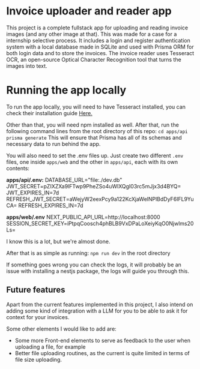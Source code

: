 # Invoice uploader and reader app

This project is a complete fullstack app for uploading and reading invoice images (and any other image at that). This was made for a case for a internship selective process. It includes a login and register authentication system with a local database made in SQLite and used with Prisma ORM for both login data and to store the invoices. The invoice reader uses Tesseract OCR, an open-source Optical Character Recognition tool that turns the images into text.


# Running the app locally

To run the app locally, you will need to have Tesseract installed, you can check their installation guide [Here.](https://tesseract-ocr.github.io/tessdoc/Installation.html)

Other than that, you will need npm installed as well.
After that, run the following command lines from the root directory of this repo:
`cd apps/api`
`prisma generate`
This will ensure that Prisma has all of its schemas and necessary data to run behind the app.

You will also need to set the .env files up.
Just create two different `.env` files, one inside `apps/web` and the other in `apps/api`, each with its own contents:

**apps/api/.env:**
DATABASE_URL="file:./dev.db"
JWT_SECRET=pZIXZXa9lFTwp9PheZSo4uWlXQgI03rc5mJjx3d4BYQ=
JWT_EXPIRES_IN=7d
REFRESH_JWT_SECRET=aWejyW2eexPcy9a122KcXjaWelNPlBdDyF6IFL9YuCA=
REFRESH_EXPIRES_IN=7d

**apps/web/.env**
NEXT_PUBLIC_API_URL=http://localhost:8000
SESSION_SECRET_KEY=iPtpqCoosch4phBLB9VxDPaLoXeiyKqO0Njwlms20Ls=

I know this is a lot, but we're almost done.

After that is as simple as running:
`npm run dev` 
in the root directory

If something goes wrong you can check the logs, it will probably be an issue with installing a nestjs package, the logs will guide you through this.

## Future features
Apart from the current features implemented in this project, I also intend on adding some kind of integration with a LLM for you to be able to ask it for context for your invoices. 

Some other elements I would like to add are:
 - Some more Front-end elements to serve as feedback to the user when uploading a file, for example
 - Better file uploading routines, as the current is quite limited in terms of file size uploading.
  

